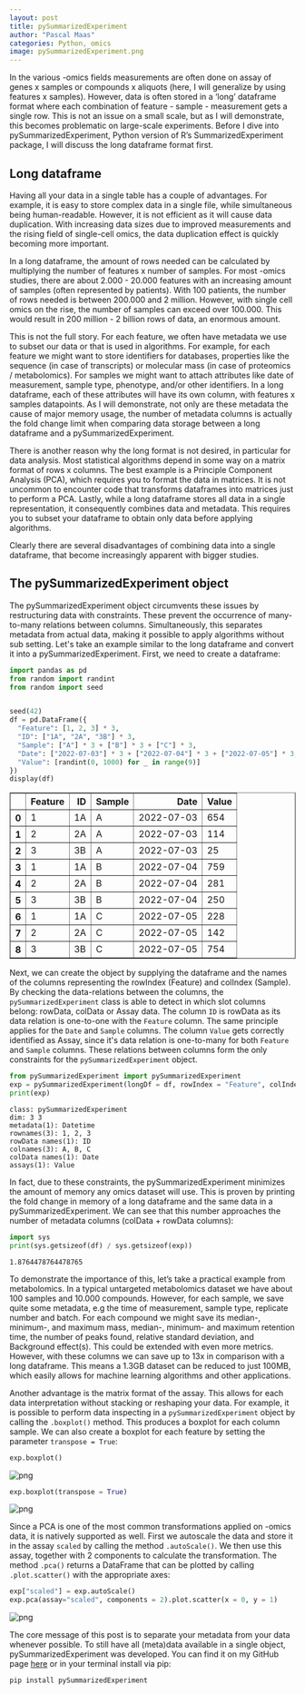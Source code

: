 ```yaml
---
layout: post
title: pySummarizedExperiment
author: "Pascal Maas"
categories: Python, omics
image: pySummarizedExperiment.png
---
```


In the various -omics fields measurements are often done on assay of
genes x samples or compounds x aliquots (here, I will generalize by
using features x samples). However, data is often stored in a ‘long’
dataframe format where each combination of feature - sample -
measurement gets a single row. This is not an issue on a small scale,
but as I will demonstrate, this becomes problematic on large-scale
experiments. Before I dive into pySummarizedExperiment, Python version
of R’s SummarizedExperiment package, I will discuss the long dataframe
format first. 

## Long dataframe

Having all your data in a single table has a couple of advantages. For example, it is easy to store
complex data in a single file, while simultaneous being human-readable.
However, it is not efficient as it will cause data duplication. With
increasing data sizes due to improved measurements and the rising field
of single-cell omics, the data duplication effect is quickly becoming
more important.

In a long dataframe, the amount of rows needed can be calculated by
multiplying the number of features x number of samples. For most -omics
studies, there are about 2.000 - 20.000 features with an increasing
amount of samples (often represented by patients). With 100 patients,
the number of rows needed is between 200.000 and 2 million. However,
with single cell omics on the rise, the number of samples can exceed
over 100.000. This would result in 200 million - 2 billion rows of data,
an enormous amount.

This is not the full story. For each feature, we often have metadata we
use to subset our data or that is used in algorithms. For example, for
each feature we might want to store identifiers for databases,
properties like the sequence (in case of transcripts) or molecular mass
(in case of proteomics / metabolomics). For samples we might want to
attach attributes like date of measurement, sample type, phenotype,
and/or other identifiers. In a long dataframe, each of these attributes
will have its own column, with features x samples datapoints. As I will
demonstrate, not only are these metadata the cause of major memory
usage, the number of metadata columns is actually the fold change limit
when comparing data storage between a long dataframe and a
pySummarizedExperiment.

There is another reason why the long format is not desired, in
particular for data analysis. Most statistical algorithms depend in some
way on a matrix format of rows x columns. The best example is a
Principle Component Analysis (PCA), which requires you to format the
data in matrices. It is not uncommon to encounter code that transforms
dataframes into matrices just to perform a PCA. Lastly, while a long
dataframe stores all data in a single representation, it consequently
combines data and metadata. This requires you to subset your dataframe
to obtain only data before applying algorithms.

Clearly there are several disadvantages of combining data into a single
dataframe, that become increasingly apparent with bigger studies.

## The pySummarizedExperiment object

The pySummarizedExperiment object circumvents these issues by
restructuring data with constraints. These prevent the occurrence of
many-to-many relations between columns. Simultaneously, this
separates metadata from actual data, making it possible to apply
algorithms without sub setting. Let's take an example similar to the long dataframe and convert it into a pySummarizedExperiment. First, we need to create a dataframe:


```python
import pandas as pd
from random import randint
from random import seed


seed(42)
df = pd.DataFrame({
  "Feature": [1, 2, 3] * 3,
  "ID": ["1A", "2A", "3B"] * 3,
  "Sample": ["A"] * 3 + ["B"] * 3 + ["C"] * 3,
  "Date": ["2022-07-03"] * 3 + ["2022-07-04"] * 3 + ["2022-07-05"] * 3,
  "Value": [randint(0, 1000) for _ in range(9)]
})
display(df)
```


<div>
<style scoped>
    .dataframe tbody tr th:only-of-type {
        vertical-align: middle;
    }

    .dataframe tbody tr th {
        vertical-align: top;
    }

    .dataframe thead th {
        text-align: right;
    }
</style>
<table border="1" class="dataframe">
  <thead>
    <tr style="text-align: right;">
      <th></th>
      <th>Feature</th>
      <th>ID</th>
      <th>Sample</th>
      <th>Date</th>
      <th>Value</th>
    </tr>
  </thead>
  <tbody>
    <tr>
      <th>0</th>
      <td>1</td>
      <td>1A</td>
      <td>A</td>
      <td>2022-07-03</td>
      <td>654</td>
    </tr>
    <tr>
      <th>1</th>
      <td>2</td>
      <td>2A</td>
      <td>A</td>
      <td>2022-07-03</td>
      <td>114</td>
    </tr>
    <tr>
      <th>2</th>
      <td>3</td>
      <td>3B</td>
      <td>A</td>
      <td>2022-07-03</td>
      <td>25</td>
    </tr>
    <tr>
      <th>3</th>
      <td>1</td>
      <td>1A</td>
      <td>B</td>
      <td>2022-07-04</td>
      <td>759</td>
    </tr>
    <tr>
      <th>4</th>
      <td>2</td>
      <td>2A</td>
      <td>B</td>
      <td>2022-07-04</td>
      <td>281</td>
    </tr>
    <tr>
      <th>5</th>
      <td>3</td>
      <td>3B</td>
      <td>B</td>
      <td>2022-07-04</td>
      <td>250</td>
    </tr>
    <tr>
      <th>6</th>
      <td>1</td>
      <td>1A</td>
      <td>C</td>
      <td>2022-07-05</td>
      <td>228</td>
    </tr>
    <tr>
      <th>7</th>
      <td>2</td>
      <td>2A</td>
      <td>C</td>
      <td>2022-07-05</td>
      <td>142</td>
    </tr>
    <tr>
      <th>8</th>
      <td>3</td>
      <td>3B</td>
      <td>C</td>
      <td>2022-07-05</td>
      <td>754</td>
    </tr>
  </tbody>
</table>
</div>


Next, we can create the object by supplying the dataframe and the names of the columns representing the rowIndex (Feature) and colIndex (Sample). By checking the data-relations between the columns, the `pySummarizedExperiment` class is able to detect in which slot columns belong: rowData, colData or Assay data. The column `ID` is rowData as its data relation is one-to-one with the `Feature` column. The same principle applies for the `Date` and `Sample` columns. The column `Value` gets correctly identified as Assay, since it's data relation is one-to-many for both `Feature` and `Sample` columns. These relations between columns form the only constraints for the `pySummarizedExperiment` object.


```python
from pySummarizedExperiment import pySummarizedExperiment
exp = pySummarizedExperiment(longDf = df, rowIndex = "Feature", colIndex = "Sample")
print(exp)
```

    class: pySummarizedExperiment
    dim: 3 3
    metadata(1): Datetime
    rownames(3): 1, 2, 3
    rowData names(1): ID
    colnames(3): A, B, C
    colData names(1): Date
    assays(1): Value
    

In fact, due to these constraints, the pySummarizedExperiment minimizes
the amount of memory any omics dataset will use. This is proven by
printing the fold change in memory of a long dataframe and the
same data in a pySummarizedExperiment. We can see that this number
approaches the number of metadata columns (colData + rowData columns):


```python
import sys
print(sys.getsizeof(df) / sys.getsizeof(exp))
```

    1.8764478764478765
    

To demonstrate the importance of this, let’s take a practical example from metabolomics. In a typical
untargeted metabolomics dataset we have about 100 samples and 10.000
compounds. However, for each sample, we save quite some metadata, e.g the time of measurement, 
sample type, replicate number and batch. For each compound we
might save its median-, minimum-, and maximum mass, median-, minimum- and maximum retention time, the number of peaks found, relative standard deviation,
and Background effect(s). This could be extended with even more metrics. However, with these columns we can save up to 13x
in comparison with a long dataframe. This means a 1.3GB dataset can be
reduced to just 100MB, which easily allows for machine learning algorithms and other applications.

Another advantage is the matrix format of the assay. This allows for each data interpretation without stacking or reshaping your data. For example, it is possible to perform data inspecting in a `pySummarizedExperiment` object by calling the `.boxplot()` method. This produces a boxplot for each column sample. We can also create a boxplot for each feature by setting the parameter `transpose = True`: 


```python
exp.boxplot()
```
    
![png](/assets/img/blog_10_1.png)

```python
exp.boxplot(transpose = True)
```

![png](/assets/img/blog_11_1.png)

Since a PCA is one of the most common transformations applied on -omics data, it is natively supported as well. First we autoscale the data and store it in the assay `scaled` by calling the method `.autoScale()`. We then use this assay, together with 2 components to calculate the transformation. The method `.pca()` returns a DataFrame that can be plotted by calling `.plot.scatter()` with the appropriate axes:


```python
exp["scaled"] = exp.autoScale()
exp.pca(assay="scaled", components = 2).plot.scatter(x = 0, y = 1)
```
    
![png](/assets/img/blog_13_1.png)
    
The core message of this post is to separate your metadata from your
data whenever possible. To still have all (meta)data available in a
single object, pySummarizedExperiment was developed. You can find it on my GitHub page [here](pascallio.github.com/pySummarizedExperiment) or in your terminal install via pip:

```{bash}
pip install pySummarizedExperiment
```
